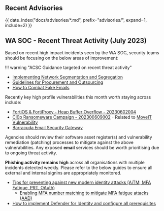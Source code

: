 ## Recent Advisories

{{ date_index("docs/advisories/*.md", prefix="advisories/", expand=1, include=2) }}

## WA SOC - Recent Threat Activity (July 2023)

Based on recent high impact incidents seen by the WA SOC, security teams should be focusing on the below areas of improvement:

!!! warning "ACSC Guidance targeted on recent threat activity"

- [Implementing Network Segmentation and Segregation](https://www.cyber.gov.au/resources-business-and-government/maintaining-devices-and-systems/system-hardening-and-administration/network-hardening/implementing-network-segmentation-and-segregation)
- [Guidelines for Procurement and Outsourcing](https://www.cyber.gov.au/resources-business-and-government/essential-cyber-security/ism/cyber-security-guidelines/guidelines-procurement-and-outsourcing)
- [How to Combat Fake Emails](https://www.cyber.gov.au/resources-business-and-government/maintaining-devices-and-systems/system-hardening-and-administration/email-hardening/how-combat-fake-emails)

Recently key high profile vulnerabilities this month worth staying across include:

- [FortiOS & FortiProxy - Heap Buffer Overflow - 20230602004](advisories/20230620004-FortiOS&FortiProxy-Heap-buffer-overflow-in-sslvpn-pre-authentication.md)
- [Cl0p Ransomeware Campaign -  202300609002](advisories/20230609002-CL0P-Ransomware-Campaign.md) - Related to [MoveIT Vulnerability](advisories/20230602001-MOVEit-File-Transfer-Vulnerability.md)
- [Barracuda Email Security Gateway](advisories/20230616001-Barracuda-Networks-Releases-Update-to-Address-ESG-Vulnerability.md)

Agencies should review their software asset register(s) and vulnerability remediation (patching) processes to mitigate against the above vulnerabilities. Any exposed **email** services should be worth prioritising due to ongoing threat activity.

**Phishing activity remains high** across all organisations with multiple incidents detected weekly. Please refer to the below guides to ensure all external and internal signins are appropriately monitored.

- [Tips for preventing against new modern identity attacks (AiTM, MFA Fatigue, PRT, OAuth)](https://jeffreyappel.nl/tips-for-preventing-against-new-modern-identity-attacks-aitm-mfa-fatigue-prt-oauth/)
    - [Enabling MFA number matching to mitigate MFA fatigue attacks (AAD)](https://learn.microsoft.com/en-us/azure/active-directory/authentication/how-to-mfa-number-match#enable-number-matching-in-the-portal)
- [How to implement Defender for Identity and configure all prerequisites](https://jeffreyappel.nl/how-to-implement-defender-for-identity-and-configure-all-prerequisites/)
